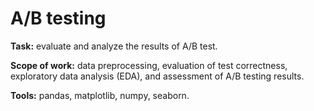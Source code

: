 # A/B testing 

**Task:** evaluate and analyze the results of A/B test. 

**Scope of work:** data preprocessing, evaluation of test correctness, exploratory data analysis (EDA), and assessment of A/B testing results.

**Tools:** pandas, matplotlib, numpy, seaborn.
